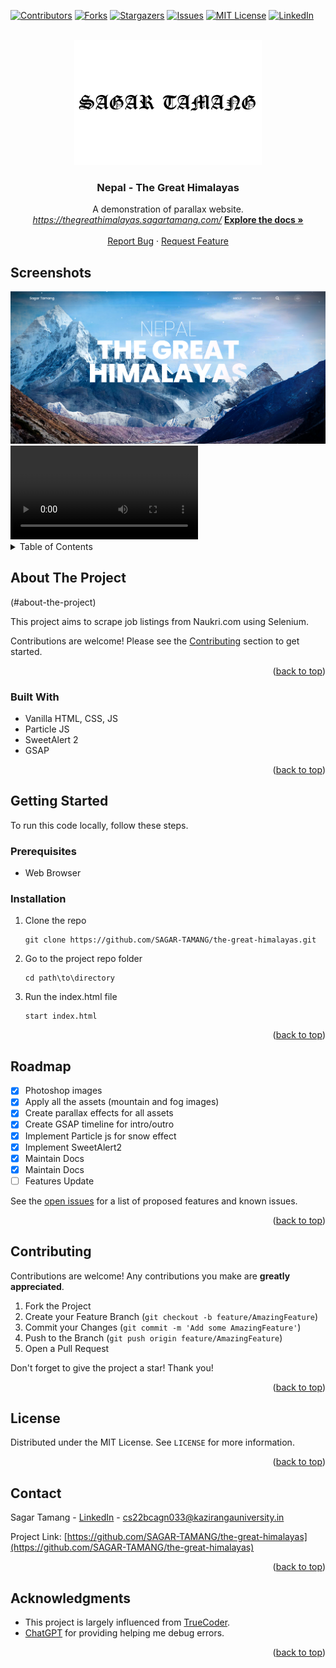 <a name="readme-top"></a>

[![Contributors][contributors-shield]][contributors-url]
[![Forks][forks-shield]][forks-url]
[![Stargazers][stars-shield]][stars-url]
[![Issues][issues-shield]][issues-url]
[![MIT License][license-shield]][license-url]
[![LinkedIn][linkedin-shield]][linkedin-url]

<!-- PROJECT LOGO -->
<br />
<div align="center">
  <a href="https://github.com/SAGAR-TAMANG/the-great-himalayas">
    <img src="https://raw.githubusercontent.com/SAGAR-TAMANG/the-great-himalayas/master/img/sagartamang.png" alt="Logo" height="200">
  </a>

<h3 align="center">Nepal - The Great Himalayas</h3>

  <p align="center">
    A demonstration of parallax website.
    <br />
    <a href="https://github.com/SAGAR-TAMANG/the-great-himalayas/README.md"><em>https://thegreathimalayas.sagartamang.com/</em></a>
    <a href="https://github.com/SAGAR-TAMANG/the-great-himalayas/README.md"><strong>Explore the docs »</strong></a>
    <br />
    <br />
    <a href="https://github.com/SAGAR-TAMANG/the-great-himalayas/issues">Report Bug</a>
    ·
    <a href="https://github.com/SAGAR-TAMANG/the-great-himalayas/issues">Request Feature</a>
  </p>
</div>

## Screenshots

<img src="https://raw.githubusercontent.com/SAGAR-TAMANG/the-great-himalayas/master/img/ss.png">

<video controls autoplay>
  <source src="https://raw.githubusercontent.com/SAGAR-TAMANG/the-great-himalayas/master/img/ss.mp4" type="video/mp4">
  Your browser does not support the video tag.
</video>

<!-- TABLE OF CONTENTS -->
<details>
  <summary>Table of Contents</summary>
  <ol>
    <li>
      <a href="#about-the-project">About The Project</a>
      <ul>
        <li><a href="#built-with">Built With</a></li>
      </ul>
    </li>
    <li>
      <a href="#getting-started">Getting Started</a>
      <ul>
        <li><a href="#prerequisites">Prerequisites</a></li>
        <li><a href="#installation">Installation</a></li>
      </ul>
    </li>
    <li><a href="#usage">Usage</a></li>
    <li><a href="#roadmap">Roadmap</a></li>
    <li><a href="#contributing">Contributing</a></li>
    <li><a href="#license">License</a></li>
    <li><a href="#contact">Contact</a></li>
    <li><a href="#acknowledgments">Acknowledgments</a></li>
  </ol>
</details>

<!-- ABOUT THE PROJECT -->
## About The Project

(#about-the-project)

This project aims to scrape job listings from Naukri.com using Selenium.

Contributions are welcome! Please see the [Contributing](#contributing) section to get started.

<p align="right">(<a href="#readme-top">back to top</a>)</p>

### Built With

* Vanilla HTML, CSS, JS
* Particle JS
* SweetAlert 2
* GSAP

<p align="right">(<a href="#readme-top">back to top</a>)</p>

<!-- GETTING STARTED -->
## Getting Started

To run this code locally, follow these steps.

### Prerequisites

* Web Browser

### Installation

1. Clone the repo
    ```
    git clone https://github.com/SAGAR-TAMANG/the-great-himalayas.git
    ```
2. Go to the project repo folder
    ```
    cd path\to\directory
    ```
3. Run the index.html file
    ```
    start index.html
    ```

<p align="right">(<a href="#readme-top">back to top</a>)</p>

<!-- ROADMAP -->
## Roadmap

- [x] Photoshop images
- [x] Apply all the assets (mountain and fog images)
- [x] Create parallax effects for all assets
- [x] Create GSAP timeline for intro/outro
- [x] Implement Particle js for snow effect
- [x] Implement SweetAlert2
- [x] Maintain Docs
- [x] Maintain Docs
- [ ] Features Update

See the [open issues](https://github.com/SAGAR-TAMANG/the-great-himalayas/issues) for a list of proposed features and known issues.

<p align="right">(<a href="#readme-top">back to top</a>)</p>

<!-- CONTRIBUTING -->
## Contributing

Contributions are welcome! Any contributions you make are **greatly appreciated**.

1. Fork the Project
2. Create your Feature Branch (`git checkout -b feature/AmazingFeature`)
3. Commit your Changes (`git commit -m 'Add some AmazingFeature'`)
4. Push to the Branch (`git push origin feature/AmazingFeature`)
5. Open a Pull Request

Don't forget to give the project a star! Thank you!

<p align="right">(<a href="#readme-top">back to top</a>)</p>

<!-- LICENSE -->
## License

Distributed under the MIT License. See `LICENSE` for more information.

<p align="right">(<a href="#readme-top">back to top</a>)</p>

<!-- CONTACT -->
## Contact

Sagar Tamang - [LinkedIn](https://www.linkedin.com/in/sagar-tmg/) - cs22bcagn033@kazirangauniversity.in

Project Link: [https://github.com/SAGAR-TAMANG/the-great-himalayas](https://github.com/SAGAR-TAMANG/the-great-himalayas)

<p align="right">(<a href="#readme-top">back to top</a>)</p>

<!-- ACKNOWLEDGMENTS -->
## Acknowledgments

* This project is largely influenced from [TrueCoder](https://www.youtube.com/watch?v=Yo3j_Dx4u7c).
* [ChatGPT](https://chat.openai.com/) for providing helping me debug errors.

<p align="right">(<a href="#readme-top">back to top</a>)</p>

<!-- MARKDOWN LINKS & IMAGES -->
<!-- https://www.markdownguide.org/basic-syntax/#reference-style-links -->
[contributors-shield]: https://img.shields.io/github/contributors/SAGAR-TAMANG/the-great-himalayas.svg?style=for-the-badge
[contributors-url]: https://github.com/SAGAR-TAMANG/the-great-himalayas/graphs/contributors
[forks-shield]: https://img.shields.io/github/forks/SAGAR-TAMANG/the-great-himalayas.svg?style=for-the-badge
[forks-url]: https://github.com/SAGAR-TAMANG/the-great-himalayas/network/members
[stars-shield]: https://img.shields.io/github/stars/SAGAR-TAMANG/the-great-himalayas.svg?style=for-the-badge
[stars-url]: https://github.com/SAGAR-TAMANG/the-great-himalayas/stargazers
[issues-shield]: https://img.shields.io/github/issues/SAGAR-TAMANG/the-great-himalayas.svg?style=for-the-badge
[issues-url]: https://github.com/SAGAR-TAMANG/the-great-himalayas/issues
[license-url]: https://github.com/SAGAR-TAMANG/the-great-himalayas/blob/master/license.txt
[license-shield]: https://img.shields.io/github/license/SAGAR-TAMANG/the-great-himalayas.svg?style=for-the-badge
[linkedin-shield]: https://img.shields.io/badge/-LinkedIn-black.svg?style=for-the-badge&logo=linkedin&colorB=555
[linkedin-url]: https://www.linkedin.com/in/sagar-tmg/